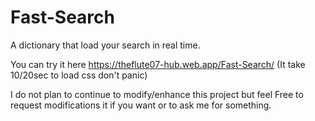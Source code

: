 # Fast-Search
A dictionary that load your search in real time.

You can try it here https://theflute07-hub.web.app/Fast-Search/ (It take 10/20sec to load css don't panic)

I do not plan to continue to modify/enhance this project but feel Free to request modifications it if you want or to ask me for something.

